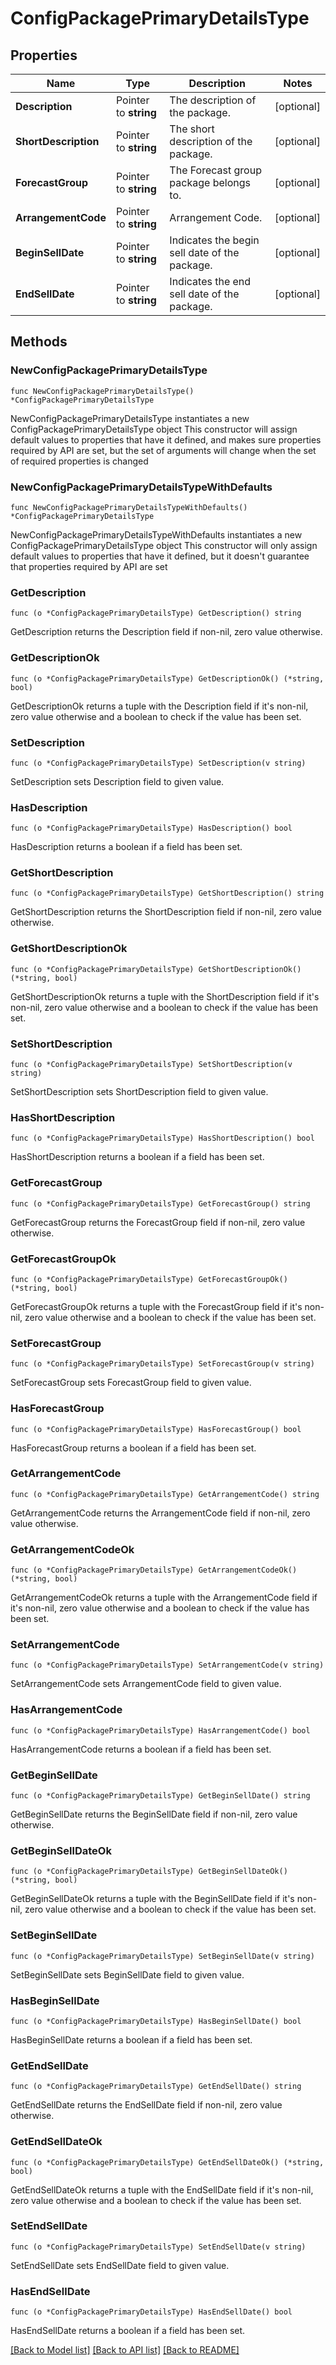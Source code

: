 # ConfigPackagePrimaryDetailsType

## Properties

Name | Type | Description | Notes
------------ | ------------- | ------------- | -------------
**Description** | Pointer to **string** | The description of the package. | [optional] 
**ShortDescription** | Pointer to **string** | The short description of the package. | [optional] 
**ForecastGroup** | Pointer to **string** | The Forecast group package belongs to. | [optional] 
**ArrangementCode** | Pointer to **string** | Arrangement Code. | [optional] 
**BeginSellDate** | Pointer to **string** | Indicates the begin sell date of the package. | [optional] 
**EndSellDate** | Pointer to **string** | Indicates the end sell date of the package. | [optional] 

## Methods

### NewConfigPackagePrimaryDetailsType

`func NewConfigPackagePrimaryDetailsType() *ConfigPackagePrimaryDetailsType`

NewConfigPackagePrimaryDetailsType instantiates a new ConfigPackagePrimaryDetailsType object
This constructor will assign default values to properties that have it defined,
and makes sure properties required by API are set, but the set of arguments
will change when the set of required properties is changed

### NewConfigPackagePrimaryDetailsTypeWithDefaults

`func NewConfigPackagePrimaryDetailsTypeWithDefaults() *ConfigPackagePrimaryDetailsType`

NewConfigPackagePrimaryDetailsTypeWithDefaults instantiates a new ConfigPackagePrimaryDetailsType object
This constructor will only assign default values to properties that have it defined,
but it doesn't guarantee that properties required by API are set

### GetDescription

`func (o *ConfigPackagePrimaryDetailsType) GetDescription() string`

GetDescription returns the Description field if non-nil, zero value otherwise.

### GetDescriptionOk

`func (o *ConfigPackagePrimaryDetailsType) GetDescriptionOk() (*string, bool)`

GetDescriptionOk returns a tuple with the Description field if it's non-nil, zero value otherwise
and a boolean to check if the value has been set.

### SetDescription

`func (o *ConfigPackagePrimaryDetailsType) SetDescription(v string)`

SetDescription sets Description field to given value.

### HasDescription

`func (o *ConfigPackagePrimaryDetailsType) HasDescription() bool`

HasDescription returns a boolean if a field has been set.

### GetShortDescription

`func (o *ConfigPackagePrimaryDetailsType) GetShortDescription() string`

GetShortDescription returns the ShortDescription field if non-nil, zero value otherwise.

### GetShortDescriptionOk

`func (o *ConfigPackagePrimaryDetailsType) GetShortDescriptionOk() (*string, bool)`

GetShortDescriptionOk returns a tuple with the ShortDescription field if it's non-nil, zero value otherwise
and a boolean to check if the value has been set.

### SetShortDescription

`func (o *ConfigPackagePrimaryDetailsType) SetShortDescription(v string)`

SetShortDescription sets ShortDescription field to given value.

### HasShortDescription

`func (o *ConfigPackagePrimaryDetailsType) HasShortDescription() bool`

HasShortDescription returns a boolean if a field has been set.

### GetForecastGroup

`func (o *ConfigPackagePrimaryDetailsType) GetForecastGroup() string`

GetForecastGroup returns the ForecastGroup field if non-nil, zero value otherwise.

### GetForecastGroupOk

`func (o *ConfigPackagePrimaryDetailsType) GetForecastGroupOk() (*string, bool)`

GetForecastGroupOk returns a tuple with the ForecastGroup field if it's non-nil, zero value otherwise
and a boolean to check if the value has been set.

### SetForecastGroup

`func (o *ConfigPackagePrimaryDetailsType) SetForecastGroup(v string)`

SetForecastGroup sets ForecastGroup field to given value.

### HasForecastGroup

`func (o *ConfigPackagePrimaryDetailsType) HasForecastGroup() bool`

HasForecastGroup returns a boolean if a field has been set.

### GetArrangementCode

`func (o *ConfigPackagePrimaryDetailsType) GetArrangementCode() string`

GetArrangementCode returns the ArrangementCode field if non-nil, zero value otherwise.

### GetArrangementCodeOk

`func (o *ConfigPackagePrimaryDetailsType) GetArrangementCodeOk() (*string, bool)`

GetArrangementCodeOk returns a tuple with the ArrangementCode field if it's non-nil, zero value otherwise
and a boolean to check if the value has been set.

### SetArrangementCode

`func (o *ConfigPackagePrimaryDetailsType) SetArrangementCode(v string)`

SetArrangementCode sets ArrangementCode field to given value.

### HasArrangementCode

`func (o *ConfigPackagePrimaryDetailsType) HasArrangementCode() bool`

HasArrangementCode returns a boolean if a field has been set.

### GetBeginSellDate

`func (o *ConfigPackagePrimaryDetailsType) GetBeginSellDate() string`

GetBeginSellDate returns the BeginSellDate field if non-nil, zero value otherwise.

### GetBeginSellDateOk

`func (o *ConfigPackagePrimaryDetailsType) GetBeginSellDateOk() (*string, bool)`

GetBeginSellDateOk returns a tuple with the BeginSellDate field if it's non-nil, zero value otherwise
and a boolean to check if the value has been set.

### SetBeginSellDate

`func (o *ConfigPackagePrimaryDetailsType) SetBeginSellDate(v string)`

SetBeginSellDate sets BeginSellDate field to given value.

### HasBeginSellDate

`func (o *ConfigPackagePrimaryDetailsType) HasBeginSellDate() bool`

HasBeginSellDate returns a boolean if a field has been set.

### GetEndSellDate

`func (o *ConfigPackagePrimaryDetailsType) GetEndSellDate() string`

GetEndSellDate returns the EndSellDate field if non-nil, zero value otherwise.

### GetEndSellDateOk

`func (o *ConfigPackagePrimaryDetailsType) GetEndSellDateOk() (*string, bool)`

GetEndSellDateOk returns a tuple with the EndSellDate field if it's non-nil, zero value otherwise
and a boolean to check if the value has been set.

### SetEndSellDate

`func (o *ConfigPackagePrimaryDetailsType) SetEndSellDate(v string)`

SetEndSellDate sets EndSellDate field to given value.

### HasEndSellDate

`func (o *ConfigPackagePrimaryDetailsType) HasEndSellDate() bool`

HasEndSellDate returns a boolean if a field has been set.


[[Back to Model list]](../README.md#documentation-for-models) [[Back to API list]](../README.md#documentation-for-api-endpoints) [[Back to README]](../README.md)


